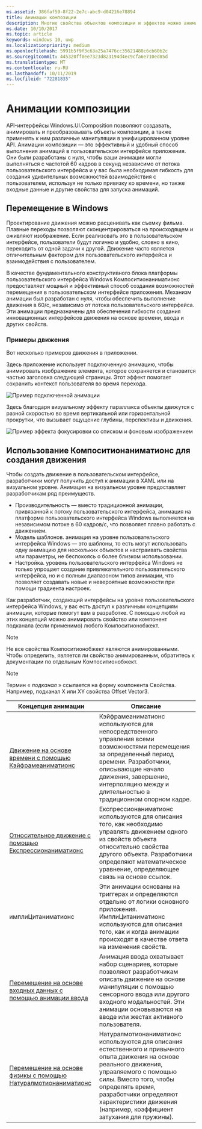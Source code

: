 ```yaml
---
ms.assetid: 386faf59-8f22-2e7c-abc9-d04216e78894
title: Анимации композиции
description: Многие свойства объектов композиции и эффектов можно анимировать, используя анимацию по ключевым кадрам или анимацию с помощью выражений. Это позволяет изменять свойства элементов пользовательского интерфейса во времени или на основе расчетов.
ms.date: 10/10/2017
ms.topic: article
keywords: windows 10, uwp
ms.localizationpriority: medium
ms.openlocfilehash: 5991b5f9f3c63a25a7476cc35621488c6cb60b2c
ms.sourcegitcommit: 445320ff0ee7323d823194d4ec9cfa6e710ed85d
ms.translationtype: MT
ms.contentlocale: ru-RU
ms.lasthandoff: 10/11/2019
ms.locfileid: "72281835"
---
```

# <a name="composition-animations"></a>Анимации композиции

API-интерфейсы Windows.UI.Composition позволяют создавать, анимировать и преобразовывать объекты композиции, а также применять к ним различные манипуляции в унифицированном уровне API. Анимации композиции — это эффективный и удобный способ выполнения анимаций в пользовательском интерфейсе приложения. Они были разработаны с нуля, чтобы ваши анимации могли выполняться с частотой 60 кадров в секунд независимо от потока пользовательского интерфейса и у вас была необходимая гибкость для создания удивительных возможностей взаимодействия с пользователем, используя не только привязку ко времени, но также входные данные и другие свойства для запуска анимаций.

## <a name="motion-in-windows"></a>Перемещение в Windows

Проектирование движения можно расценивать как съемку фильма. Плавные переходы позволяют сконцентрироваться на происходящем и оживляют изображение. Если реализовать это в пользовательском интерфейсе, пользователи будут логично и удобно, словно в кино, переходить от одной задачи к другой. Движение часто является отличительным фактором для пользовательского интерфейса и взаимодействия с пользователем.

В качестве фундаментального конструктивного блока платформы пользовательского интерфейса Windows Компоситионаниматионс предоставляет мощный и эффективный способ создания возможностей перемещения в пользовательском интерфейсе приложения. Механизм анимации был разработан с нуля, чтобы обеспечить выполнение движения в 60/с, независимо от потока пользовательского интерфейса. Эти анимации предназначены для обеспечения гибкости создания инновационных интерфейсов движения на основе времени, ввода и других свойств.

### <a name="examples-of-motion"></a>Примеры движения

Вот несколько примеров движения в приложении.

Здесь приложение использует подключенную анимацию, чтобы анимировать изображение элемента, которое сохраняется и становится частью заголовка следующей страницы. Этот эффект помогает сохранить контекст пользователя во время перехода.

![Пример подключенной анимации](images/animation/connected-animation-example.gif)

Здесь благодаря визуальному эффекту параллакса объекты движутся с разной скоростью во время вертикальной или горизонтальной прокрутки, что вызывает ощущение глубины, перспективы и движения.

![Пример эффекта фокусировки со списком и фоновым изображением](images/animation/parallax-example.gif)

## <a name="using-compositionanimations-to-create-motion"></a>Использование Компоситионаниматионс для создания движения

Чтобы создать движение в пользовательском интерфейсе, разработчики могут получить доступ к анимации в XAML или на визуальном уровне. Анимация на визуальном уровне предоставляет разработчикам ряд преимуществ.

- Производительность — вместо традиционной анимации, привязанной к потоку пользовательского интерфейса, анимация на платформе пользовательского интерфейса Windows выполняется на независимом потоке в 60 кадров/с, что позволяет плавно работать с движением.
- Модель шаблонов. анимация на уровне пользовательского интерфейса Windows — это шаблоны, то есть могут использовать одну анимацию для нескольких объектов и настраивать свойства или параметры, не беспокоясь о более близком использовании.
- Настройка. уровень пользовательского интерфейса Windows не только упрощает создание привлекательного пользовательского интерфейса, но и с полным диапазоном типов анимации, что позволяет создавать новые и невероятные возможности при помощи градиента настроек.

Как разработчик, создающий интерфейсы на уровне пользовательского интерфейса Windows, у вас есть доступ к различным концепциям анимации, которые помогут вам в разработке. С помощью любой из этих концепций можно анимировать свойство или компонент подканала (если применимо) любого Компоситионобжект.

> [!NOTE]
> Не все свойства Компоситионобжект являются анимированными. Чтобы определить, является ли свойство анимированным, обратитесь к документации по отдельным Компоситионобжект.

> [!NOTE]
> Термин « _подканал_ » ссылается на форму компонента Свойства. Например, подканал X или XY свойства Offset Vector3.

| Концепция анимации | Описание |
| ----------------- | ----------- |
| [Движение на основе времени с помощью Кэйфрамеаниматионс](time-animations.md)  | Кэйфрамеаниматионс используются для непосредственного управления всеми возможностями перемещения за определенный период времени. Разработчики, описывающие начало движения, завершение, интерполяцию между и длительностью в традиционном опорном кадре. |
| [Относительное движение с помощью Експрессионаниматионс](relation-animations.md)  | Експрессионаниматионс используются для описания того, как необходимо управлять движением одного из свойств объекта относительно свойства другого объекта. Разработчики определяют математическое уравнение, определяющее связь на основе ссылок. |
| имплиЦитаниматионс | Эти анимации основаны на триггерах и определяются отдельно от логики основного приложения. ИмплиЦитаниматионс используются для описания того, как и когда анимации происходят в качестве ответа на изменения свойств. |
| [Перемещение на основе входных данных с помощью анимации ввода](input-driven-animations.md)  | Анимация ввода охватывает набор сценариев, которые позволяют разработчикам описать движение на основе манипуляции с помощью сенсорного ввода или другого входного модальностей. Эти анимации основываются на вводе или жестах активного пользователя. |
| [Перемещение на основе физикы с помощью Натуралмотионаниматионс](natural-animations.md)  | Натуралмотионаниматионс используются для описания естественного и привычного опыта движения на основе реального движения, управляемого с помощью силы. Вместо того, чтобы определять время, разработчики определяют характеристики движения (например, коэффициент затухания для пружины). |
